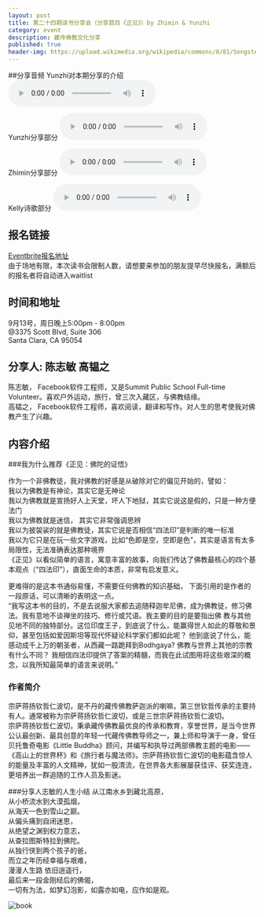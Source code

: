 ```yaml
---
layout: post
title: 第二十四期读书分享会（分享题目《正见》）by Zhimin & Yunzhi
category: event
description: 藏传佛教文化分享
published: true
header-img: https://upload.wikimedia.org/wikipedia/commons/8/81/SongstenGampoandwives.jpg
---
```


##分享音频
Yunzhi对本期分享的介绍
<audio controls="controls">
   <source src="{{site.www-data-url}}/audio/2015-09-11-yunzhi-intro.mp3" type="audio/mpeg">
 Your browser does not support the audio element.
</audio>

Yunzhi分享部分
<audio controls="controls">
   <source src="{{site.www-data-url}}/audio/2015-09-13-yunzhi.mp3" type="audio/mpeg">
 Your browser does not support the audio element.
</audio>

Zhimin分享部分
<audio controls="controls">
   <source src="{{site.www-data-url}}/audio/2015-09-13-zhimin.mp3" type="audio/mpeg">
 Your browser does not support the audio element.
</audio>

Kelly诗歌部分
<audio controls="controls">
   <source src="{{site.www-data-url}}/audio/2015-09-13-kelly-poem.mp3" type="audio/mpeg">
 Your browser does not support the audio element.
</audio>

## 报名链接
[Eventbrite报名地址](http://www.eventbrite.com/e/18519396012)  
由于场地有限，本次读书会限制人数，请想要来参加的朋友提早尽快报名，满额后的报名者将自动进入waitlist

## 时间和地址
9月13号，周日晚上5:00pm - 8:00pm  
@3375 Scott Blvd, Suite 306  
Santa Clara, CA 95054

## 分享人: 陈志敏 高韫之
陈志敏， Facebook软件工程师，又是Summit Public School Full-time Volunteer。喜欢户外运动，旅行，曾三次入藏区，与佛教结缘。  
高韫之， Facebook软件工程师，喜欢阅读，翻译和写作。对人生的思考使我对佛教产生了兴趣。

## 内容介绍

###我为什么推荐《正见：佛陀的证悟》

作为一个非佛教徒，我对佛教的好感是从破除对它的偏见开始的，譬如：  
我以为佛教是有神论，其实它是无神论  
我以为佛教就是宣扬好人上天堂，坏人下地狱，其实它说这是假的，只是一种方便法门  
我以为佛教就是迷信， 其实它非常强调思辨  
我以为披袈裟的就是佛教徒，其实它说是否相信“四法印”是判断的唯一标准  
我以为它只是在玩一些文字游戏，比如“色即是空，空即是色”，其实是语言有太多局限性，无法准确表达那种境界  
《正见》以看似简单的语言，寓意丰富的故事，向我们传达了佛教最核心的四个基本观点（“四法印”），直面生命的本质，非常有启发意义。

更难得的是这本书通俗易懂，不需要任何佛教的知识基础， 下面引用的是作者的一段原话，可以清晰的表明这一点。  
“我写这本书的目的，不是去说服大家都去追随释迦牟尼佛，成为佛教徒，修习佛法。我有意地不谈禅坐的技巧、修行或咒语。我主要的目的是要指出佛 教与其他见地不同的独特部分。这位印度王子，到底说了什么，能赢得世人如此的尊敬和景仰，甚至包括如爱因斯坦等现代怀疑论科学家们都如此呢？ 他到底说了什么，能感动成千上万的朝圣者，从西藏一路跪拜到Bodhgaya? 佛教与世界上其他的宗教有什么不同？ 我相信四法印提供了答案的精髓，而我在此试图用将这些艰深的概念，以我所知最简单的语言来说明。” 

### 作者简介
宗萨蒋扬钦哲仁波切，是不丹的藏传佛教萨迦派的喇嘛，第三世钦哲传承的主要持有人。通常被称为宗萨蒋扬钦哲仁波切，或是三世宗萨蒋扬钦哲仁波切。  
宗萨蒋扬钦哲仁波切，秉承藏传佛教最优良的传承和教育，享誉世界，是当今世界公认最创新、最具创意的年轻一代藏传佛教导师之一，兼上师和导演于一身，曾任贝托鲁奇电影《Little Buddha》顾问，并编写和执导过两部佛教主题的电影——《高山上的世界杯》和《旅行者与魔法师》。宗萨蒋扬钦哲仁波切的电影蕴含惊人的能量及丰富的人文精神，犹如一股清流，在世界各大影展屡获佳评、获奖连连，更培养出一群追随的工作人员及影迷。

###分享人志敏的人生小结
从江南水乡到藏北高原，  
从小桥流水到大漠孤烟，  
从海天一色到雪山之巅。  
从偏头痛到自闭迷思，  
从绝望之渊到权力意志，  
从查拉图斯特拉到佛陀。  
从独行侠到两个孩子的爸，  
而立之年历经幸福与艰难，  
漫漫人生路 依旧逍遥行，  
最后来一段金刚经后的佛偈，  
一切有为法，如梦幻泡影，如露亦如电，应作如是观。

![book](http://i2.sinaimg.cn/ast/2012/1010/S73344T1349859239373.jpg)
